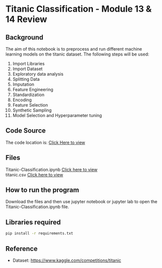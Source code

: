 # Titanic Classification - Module 13 & 14 Review

## Background
The aim of this notebook is to preprocess and run different machine learning models on the titanic dataset. The following steps will be used:

1. Import Libraries
2. Import Dataset
3. Exploratory data analysis
4. Splitting Data
5. Imputation
6. Feature Engineering
7. Standardization
8. Encoding
9. Feature Selection
10. Synthetic Sampling
11. Model Selection and Hyperparameter tuning

## Code Source
The code location is: [Click Here to view](https://github.com/jaidevkler/Module-13-14-Review)

## Files
Titanic-Classification.ipynb [Click here to view](https://github.com/jaidevkler/Module-13-14-Review/blob/main/Titanic-Classification.ipynb)<br />
titanic.csv [Click here to view](https://github.com/jaidevkler/Module-13-14-Review/blob/main/Resources/titanic.csv)

## How to run the program
Download the files and then use jupyter notebook or jupyter lab to open the Titanic-Classification.ipynb file.<br />

## Libraries required
```bash
pip install -r requirements.txt
```

## Reference
* Dataset: https://www.kaggle.com/competitions/titanic